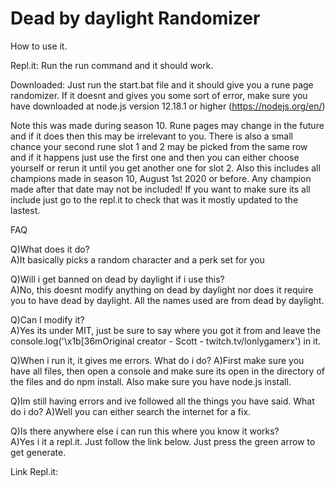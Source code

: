 # Dead by daylight Randomizer
How to use it.

Repl.it:
Run the run command and it should work.

Downloaded:
Just run the start.bat file and it should give you a rune page randomizer. If it doesnt and gives you some sort of error, make sure you have downloaded at node.js version 12.18.1 or higher (https://nodejs.org/en/)

Note this was made during season 10. Rune pages may change in the future and if it does then this may be irrelevant to you.
There is also a small chance your second rune slot 1 and 2 may be picked from the same row and if it happens just use the first one and then you can either choose yourself or rerun it until you get another one for slot 2. Also this includes all champions made in season 10, August 1st 2020 or before. Any champion made after that date may not be included! If you want to make sure its all include just go to the repl.it to check that was it mostly updated to the lastest.

FAQ

Q)What does it do?  
A)It basically picks a random character and a perk set for you

Q)Will i get banned on dead by daylight if i use this?  
A)No, this doesnt modify anything on dead by daylight nor does it require you to have dead by daylight. All the names used are from dead by daylight.

Q)Can I modify it?  
A)Yes its under MIT, just be sure to say where you got it from and leave the console.log('\x1b[36mOriginal creator - Scott - twitch.tv/lonlygamerx') in it.

Q)When i run it, it gives me errors. What do i do?
A)First make sure you have all files, then open a console and make sure its open in the directory of the files and do npm install. Also make sure you have node.js install.

Q)Im still having errors and ive followed all the things you have said. What do i do?
A)Well you can either search the internet for a fix.

Q)Is there anywhere else i can run this where you know it works?  
A)Yes i it a repl.it. Just follow the link below. Just press the green arrow to get generate.

Link Repl.it: